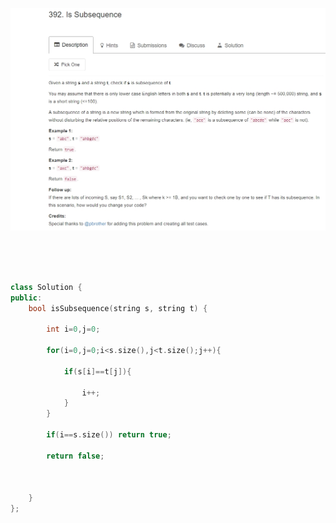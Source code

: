 ![image](https://github.com/lxx1884896/LeetCode/blob/master/images/392.jpg)



<br>

<br>

<br>

```c++
class Solution {
public:
    bool isSubsequence(string s, string t) {
        
        int i=0,j=0;
        
        for(i=0,j=0;i<s.size(),j<t.size();j++){
            
            if(s[i]==t[j]){
                
                i++;
            }
        }
        
        if(i==s.size()) return true;
        
        return false;
        
        
        
    }
};
```

